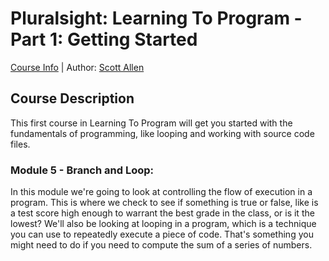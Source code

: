 # Pluralsight: Learning To Program - Part 1: Getting Started
[Course Info](https://www.pluralsight.com/courses/learning-programming-javascript) | Author: [Scott Allen](https://www.pluralsight.com/authors/scott-allen)

## Course Description
This first course in Learning To Program will get you started with the fundamentals of programming, like looping and working with source code files.

### Module 5 - Branch and Loop: 
In this module we're going to look at controlling the flow of execution in a program. This is where we check to see if something is true or false, like is a test score high enough to warrant the best grade in the class, or is it the lowest? We'll also be looking at looping in a program, which is a technique you can use to repeatedly execute a piece of code. That's something you might need to do if you need to compute the sum of a series of numbers. 